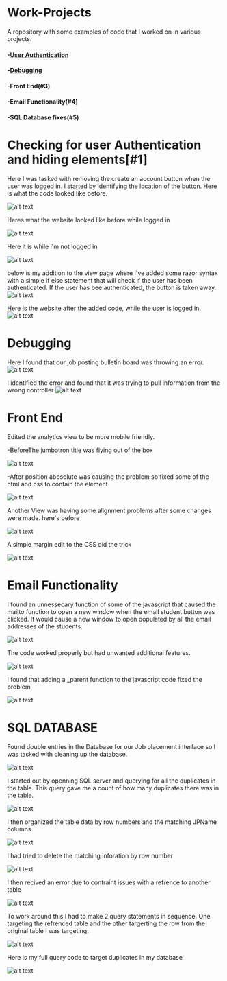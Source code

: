 # Work-Projects
A repository with some examples of code that I worked on in various projects.

#### -[User Authentication](#1)

#### -[Debugging](#2)

#### -Front End(#3)

#### -Email Functionality(#4)

#### -SQL Database fixes(#5)



# **Checking for user Authentication and hiding elements**[#1]

Here I was tasked with removing the create an account button when the user was logged in. I started by identifying the location of the button. Here is what the code looked like before. 

![alt text](https://github.com/Tmc802/Work-Projects/blob/master/Project%20screen%20shots/Hide%20Create%20Button%20On%20Loggin/HideButtonCodeBefore.jpg)

Heres what the website looked like before while logged in

![alt text](https://github.com/Tmc802/Work-Projects/blob/master/Project%20screen%20shots/Hide%20Create%20Button%20On%20Loggin/HideButtonWebsiteBefore.jpg)

Here it is while i'm not logged in

![alt text](https://github.com/Tmc802/Work-Projects/blob/master/Project%20screen%20shots/Hide%20Create%20Button%20On%20Loggin/HideButtonWebsiteBeforeNotLoggedIn.jpg)

below is my addition to the view page where i've added some razor syntax with a simple if else statement that will check if the user has been authenticated. If the user has bee authenticated, the button is taken away.
![alt text](https://github.com/Tmc802/Work-Projects/blob/master/Project%20screen%20shots/Hide%20Create%20Button%20On%20Loggin/HideButtonCodeAfter.jpg)

Here is the website after the added code, while the user is logged in.
![alt text](https://github.com/Tmc802/Work-Projects/blob/master/Project%20screen%20shots/Hide%20Create%20Button%20On%20Loggin/HideButtonWebsiteAfterLoggedIn.jpg)




# **Debugging**


Here I found that our job posting bulletin board was throwing an error.
![alt text](https://github.com/Tmc802/Work-Projects/blob/master/Project%20screen%20shots/Debugging%20JPBulletin%20Controller/JPBulletinsDebug.jpg)

I identified the error and found that it was trying to pull information from the wrong controller
![alt text](https://github.com/Tmc802/Work-Projects/blob/master/Project%20screen%20shots/Debugging%20JPBulletin%20Controller/JPBulletinDebugFix.jpg)


# **Front End**

Edited the analytics view to be more mobile friendly.


-BeforeThe jumbotron title was flying out of the box


![alt text](https://github.com/Tmc802/Work-Projects/blob/master/Project%20screen%20shots/making%20the%20Job%20Interface%20index%20page%20responsive%20and%20mobile%20friendly/AnalyticsViewBug.jpg)

-After
position abosolute was causing the problem so fixed some of the html and css to contain the element

![alt text](https://github.com/Tmc802/Work-Projects/blob/master/Project%20screen%20shots/making%20the%20Job%20Interface%20index%20page%20responsive%20and%20mobile%20friendly/JobInterface1.jpg)


Another View was having some alignment problems after some changes were made.
here's before


![alt text](https://github.com/Tmc802/Work-Projects/blob/master/Project%20screen%20shots/Alignment%20and%20Style%20Changes/JPnotificationsViewPic.jpg)

A simple margin edit to the CSS did the trick


![alt text](https://github.com/Tmc802/Work-Projects/blob/master/Project%20screen%20shots/Alignment%20and%20Style%20Changes/JPnotificationsFixedCodePic.jpg)

# **Email Functionality**

I found an unnessecary function of some of the javascript that caused the mailto function to open a new window when the email student button was clicked. It would cause a new window to open populated by all the email addresses of the students.


![alt text](https://github.com/Tmc802/Work-Projects/blob/master/Project%20screen%20shots/Email%20Functionality/emailFunctionalityWebsiteBefore.jpg)

The code worked properly but had unwanted additional features.

![alt text](https://github.com/Tmc802/Work-Projects/blob/master/Project%20screen%20shots/Email%20Functionality/emailFunctionalityCodeBefore.jpg)

I found that adding a _parent function to the javascript code fixed the problem

![alt text](https://github.com/Tmc802/Work-Projects/blob/master/Project%20screen%20shots/Email%20Functionality/emailFunctionalityCodeAfter.jpg)






# **SQL DATABASE**

Found double entries in the Database for our Job placement interface so I was tasked with cleaning up the database.

![alt text](https://github.com/Tmc802/Work-Projects/blob/master/Project%20screen%20shots/Database%20Management/JPStudentsTablePic.jpg)

I started out by openning SQL server and querying for all the duplicates in the table. This query gave me a count of how many duplicates there was in the table.


![alt text](https://github.com/Tmc802/Work-Projects/blob/master/Project%20screen%20shots/Database%20Management/DatabaseDuplicateQueryPic.jpg)

I then organized the table data by row numbers and the matching JPName columns

![alt text](https://github.com/Tmc802/Work-Projects/blob/master/Project%20screen%20shots/Database%20Management/DatabaseQueryCode.jpg)

I had tried to delete the matching inforation by row number

![alt text](https://github.com/Tmc802/Work-Projects/blob/master/Project%20screen%20shots/Database%20Management/DatabaseQueryAttemptCode.jpg
)

I then recived an error due to contraint issues with a refrence to another table 

![alt text](https://github.com/Tmc802/Work-Projects/blob/master/Project%20screen%20shots/Database%20Management/DatabaseContraintError.jpg)

To work around this I had to make 2 query statements in sequence. One targeting the refrenced table and the other targerting the row from the original table I was targeting. 

![alt text](https://github.com/Tmc802/Work-Projects/blob/master/Project%20screen%20shots/Database%20Management/DatabaseContraintWorkaround.jpg)

Here is my full query code to target duplicates in my database

![alt text](https://github.com/Tmc802/Work-Projects/blob/master/Project%20screen%20shots/Database%20Management/DatabaseManagementQuery.jpg)




